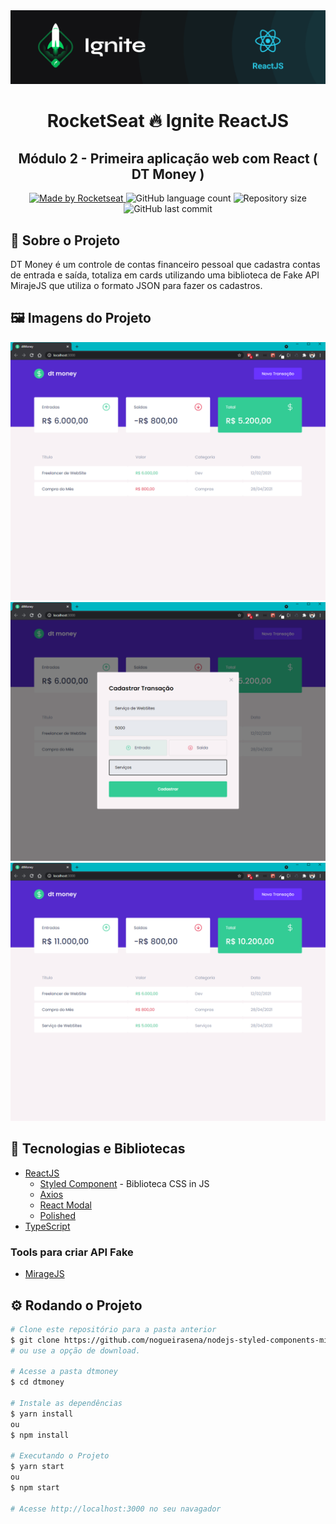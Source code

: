<!-- Logotipo -->
<div align="center">
  <img src="https://github.com/brunoemferreira/rocketseat-ignite-dt-money/raw/main/Assets/ignite.png">
</div>

<!-- Title -->
<h1 align="center"> RocketSeat 🔥 Ignite ReactJS </h1>

<!-- Subtitle -->
<h2 align="center"> Módulo 2 - Primeira aplicação web com React ( DT Money ) </h2>

<!-- Badges -->
<p align="center">
  <a href="https://rocketseat.com.br">
    <img alt="Made by Rocketseat" src="https://img.shields.io/badge/made%20by-Rocketseat-%2306b656?style=flat-square">
  </a>
  <img alt="GitHub language count" src="https://img.shields.io/github/languages/count/brunoemferreira/rocketseat-ignite-dt-money?color=%2304D361?style=flat-square">
  <img alt="Repository size" src="https://img.shields.io/github/repo-size/brunoemferreira/rocketseat-ignite-dt-money?style=flat-square">
  <img alt="GitHub last commit" src="https://img.shields.io/github/last-commit/brunoemferreira/rocketseat-ignite-dt-money?style=flat-square">
</p>

<!-- Sobre o Projeto -->
## 🚀 Sobre o Projeto
DT Money é um controle de contas financeiro pessoal que cadastra contas de entrada e saída, totaliza em cards utilizando uma biblioteca de Fake API MirajeJS que utiliza o formato JSON para fazer os cadastros. 

## 🖼️ Imagens do Projeto
<div align="center">
  <img src="https://github.com/brunoemferreira/rocketseat-ignite-dt-money/raw/main/Assets/tela1.png">
</div>
<div align="center">
  <img src="https://github.com/brunoemferreira/rocketseat-ignite-dt-money/raw/main/Assets/tela2.png">
</div>
<div align="center">
  <img src="https://github.com/brunoemferreira/rocketseat-ignite-dt-money/raw/main/Assets/tela3.png">
</div>

## 🧰 Tecnologias e Bibliotecas

* [ReactJS](https://pt-br.reactjs.org/tutorial/tutorial.html)
  * [Styled Component](https://www.npmjs.com/package/styled-components) - Biblioteca CSS in JS
  * [Axios](https://www.npmjs.com/package/axios)
  * [React Modal](https://www.npmjs.com/package/react-modal)
  * [Polished](https://www.npmjs.com/package/polished)
* [TypeScript](https://www.typescriptlang.org/)

### Tools para criar API Fake
 * [MirageJS]()

## ⚙️ Rodando o Projeto
```bash
# Clone este repositório para a pasta anterior
$ git clone https://github.com/nogueirasena/nodejs-styled-components-miragejs-chapter2-rocketseat.git
# ou use a opção de download.

# Acesse a pasta dtmoney
$ cd dtmoney

# Instale as dependências
$ yarn install
ou
$ npm install

# Executando o Projeto
$ yarn start 
ou
$ npm start

# Acesse http://localhost:3000 no seu navagador
```
